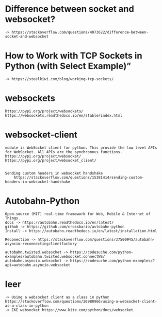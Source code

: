 # Difference between socket and websocket?
	-> https://stackoverflow.com/questions/4973622/difference-between-socket-and-websocket
	
# How to Work with TCP Sockets in Python (with Select Example)”
	-> https://steelkiwi.com/blog/working-tcp-sockets/
	
# websockets
	https://pypi.org/project/websockets/
	https://websockets.readthedocs.io/en/stable/index.html
	
# websocket-client
	module is WebSocket client for python. This provide the low level APIs for WebSocket. All APIs are the synchronous functions.
	https://pypi.org/project/websocket/
	https://pypi.org/project/websocket_client/

	
	Sending custom headers in websocket handshake
		https://stackoverflow.com/questions/15381414/sending-custom-headers-in-websocket-handshake
		
# Autobahn-Python
	Open-source (MIT) real-time framework for Web, Mobile & Internet of Things.
	docs -> https://autobahn.readthedocs.io/en/latest/
	github -> https://github.com/crossbario/autobahn-python
	Install -> https://autobahn.readthedocs.io/en/latest/installation.html
	
	Reconection -> https://stackoverflow.com/questions/37500945/autobahn-asyncio-reconnectingclientfactory
	
	autobahn.twisted.websocket -> https://codesuche.com/python-examples/autobahn.twisted.websocket.connectWS/
	autobahn.asyncio.websocket -> https://codesuche.com/python-examples/?api=autobahn.asyncio.websocket
	
# leer
	-> Using a websocket client as a class in python https://stackoverflow.com/questions/26980966/using-a-websocket-client-as-a-class-in-python
	-> IKE websocket https://www.kite.com/python/docs/websocket
	
